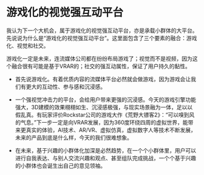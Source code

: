 # 游戏化的视觉强互动平台

我认为下一个大机会，属于游戏化的视觉强互动平台，亦是承载小群体的大平台。
先说说为什么是“游戏化的视觉强互动平台”。这里面包含了三个要素的融合：游戏化、视觉和社交。

游戏化一定是未来，连流媒体公司都在纷纷布局游戏了；视觉而不是视频，因为这个融合很有可能是基于VRAR的；社交的强互动属性，保证了用户持久的黏性。

- 首先说游戏化。有着优质内容的流媒体平台必然就会做游戏，因为游戏会让我们有更⼤的互动性、参与感和沉浸感。

- 一个强视觉冲击力的平台，会给用户带来更强的沉浸感。今天的游戏引擎功能强大，3D建模的效果栩栩如生、沉浸感极强，与现实场景融为一体，足以以假乱真。有玩家评价Rockstar公司的游戏大作《荒野大镖客2》：“可以嗅到风的气息。”下一步一定是向VRAR发展，因为360度环绕四周的虚拟世界，能带来更真实的体验，AI技术、AR/VR、虚拟仿真，虚拟数字人等技术不断发展，未来的产品到底是什么样，今天的我们很难想象。

- 在未来，基于兴趣的小群体化加深是必然趋势，在一个个小群体里，用户可以进行自我表达、与别人交流兴趣和观点、甚至组队完成挑战，一个个基于兴趣的小群体也会诞生出自己的意见领袖。     